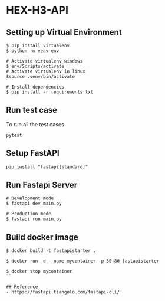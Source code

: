 # HEX-H3-API


## Setting up Virtual Environment
```
$ pip install virtualenv
$ python -m venv env

# Activate virtualenv windows
$ env/Scripts/activate
# Activate virtualenv in linux
$source .venv/bin/activate

# Install dependencies
$ pip install -r requirements.txt

```

## Run test case 
To run all the test cases 
```
pytest 
```

## Setup FastAPI
```
pip install "fastapi[standard]"
```

## Run Fastapi Server
```
# Development mode
$ fastapi dev main.py

# Production mode
$ fastapi run main.py
```

## Build docker image
```
$ docker build -t fastapistarter .

$ docker run -d --name mycontainer -p 80:80 fastapistarter

$ docker stop mycontainer
``

## Reference
- https://fastapi.tiangolo.com/fastapi-cli/











